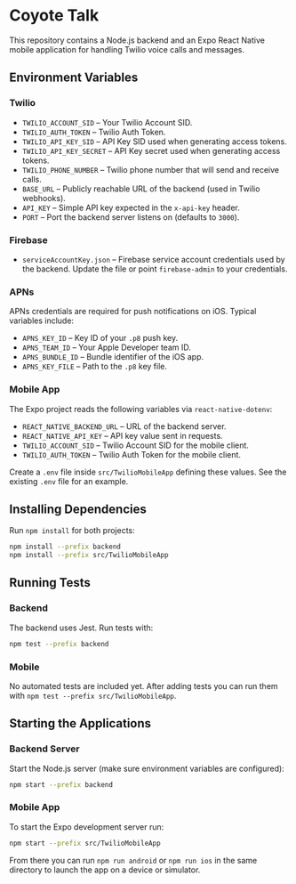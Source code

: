 # Coyote Talk

This repository contains a Node.js backend and an Expo React Native mobile application for handling Twilio voice calls and messages.

## Environment Variables

### Twilio
- `TWILIO_ACCOUNT_SID` – Your Twilio Account SID.
- `TWILIO_AUTH_TOKEN` – Twilio Auth Token.
- `TWILIO_API_KEY_SID` – API Key SID used when generating access tokens.
- `TWILIO_API_KEY_SECRET` – API Key secret used when generating access tokens.
- `TWILIO_PHONE_NUMBER` – Twilio phone number that will send and receive calls.
- `BASE_URL` – Publicly reachable URL of the backend (used in Twilio webhooks).
- `API_KEY` – Simple API key expected in the `x-api-key` header.
- `PORT` – Port the backend server listens on (defaults to `3000`).

### Firebase
- `serviceAccountKey.json` – Firebase service account credentials used by the backend. Update the file or point `firebase-admin` to your credentials.

### APNs
APNs credentials are required for push notifications on iOS. Typical variables include:
- `APNS_KEY_ID` – Key ID of your `.p8` push key.
- `APNS_TEAM_ID` – Your Apple Developer team ID.
- `APNS_BUNDLE_ID` – Bundle identifier of the iOS app.
- `APNS_KEY_FILE` – Path to the `.p8` key file.

### Mobile App
The Expo project reads the following variables via `react-native-dotenv`:
- `REACT_NATIVE_BACKEND_URL` – URL of the backend server.
- `REACT_NATIVE_API_KEY` – API key value sent in requests.
- `TWILIO_ACCOUNT_SID` – Twilio Account SID for the mobile client.
- `TWILIO_AUTH_TOKEN` – Twilio Auth Token for the mobile client.

Create a `.env` file inside `src/TwilioMobileApp` defining these values. See the existing `.env` file for an example.

## Installing Dependencies
Run `npm install` for both projects:

```bash
npm install --prefix backend
npm install --prefix src/TwilioMobileApp
```

## Running Tests
### Backend
The backend uses Jest. Run tests with:

```bash
npm test --prefix backend
```

### Mobile
No automated tests are included yet. After adding tests you can run them with `npm test --prefix src/TwilioMobileApp`.

## Starting the Applications
### Backend Server
Start the Node.js server (make sure environment variables are configured):

```bash
npm start --prefix backend
```

### Mobile App
To start the Expo development server run:

```bash
npm start --prefix src/TwilioMobileApp
```

From there you can run `npm run android` or `npm run ios` in the same directory to launch the app on a device or simulator.
